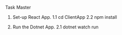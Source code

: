 Task Master

1. Set-up React App.
   1.1 cd ClientApp
   2.2 npm install

2. Run the Dotnet App.
   2.1 dotnet watch run
